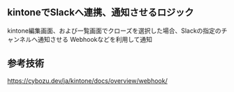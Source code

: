 ## kintoneでSlackへ連携、通知させるロジック
kintone編集画面、および一覧画面でクローズを選択した場合、Slackの指定のチャンネルへ通知させる
Webhookなどを利用して通知

## 参考技術
https://cybozu.dev/ja/kintone/docs/overview/webhook/
